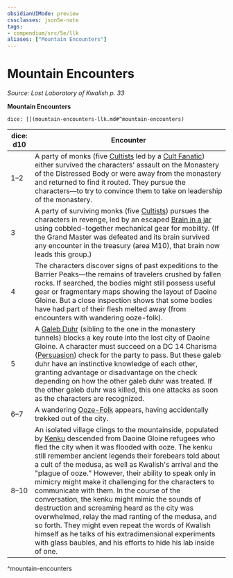 ```yaml
---
obsidianUIMode: preview
cssclasses: json5e-note
tags:
- compendium/src/5e/llk
aliases: ["Mountain Encounters"]
---
```

# Mountain Encounters
*Source: Lost Laboratory of Kwalish p. 33* 

**Mountain Encounters**

`dice: [](mountain-encounters-llk.md#^mountain-encounters)`

| dice: d10 | Encounter |
|-----------|-----------|
| 1–2 | A party of monks (five [Cultists](Mechanics/bestiary/humanoid/cultist.md) led by a [Cult Fanatic](Mechanics/bestiary/humanoid/cult-fanatic.md)) either survived the characters' assault on the Monastery of the Distressed Body or were away from the monastery and returned to find it routed. They pursue the characters—to try to convince them to take on leadership of the monastery. |
| 3 | A party of surviving monks (five [Cultists](Mechanics/bestiary/humanoid/cultist.md)) pursues the characters in revenge, led by an escaped [Brain in a jar](Mechanics/bestiary/undead/brain-in-a-jar-llk.md) using cobbled-together mechanical gear for mobility. (If the Grand Master was defeated and its brain survived any encounter in the treasury (area M10), that brain now leads this group.) |
| 4 | The characters discover signs of past expeditions to the Barrier Peaks—the remains of travelers crushed by fallen rocks. If searched, the bodies might still possess useful gear or fragmentary maps showing the layout of Daoine Gloine. But a close inspection shows that some bodies have had part of their flesh melted away (from encounters with wandering ooze-folk). |
| 5 | A [Galeb Duhr](Mechanics/bestiary/elemental/galeb-duhr.md) (sibling to the one in the monastery tunnels) blocks a key route into the lost city of Daoine Gloine. A character must succeed on a DC 14 Charisma ([Persuasion](Mechanics/Rules/skills.md#Persuasion)) check for the party to pass. But these galeb duhr have an instinctive knowledge of each other, granting advantage or disadvantage on the check depending on how the other galeb duhr was treated. If the other galeb duhr was killed, this one attacks as soon as the characters are recognized. |
| 6–7 | A wandering [Ooze-Folk](Mechanics/bestiary/ooze/ooze-folk-llk.md) appears, having accidentally trekked out of the city. |
| 8–10 | An isolated village clings to the mountainside, populated by [Kenku](Mechanics/bestiary/humanoid/kenku.md) descended from Daoine Gloine refugees who fled the city when it was flooded with ooze. The kenku still remember ancient legends their forebears told about a cult of the medusa, as well as Kwalish's arrival and the "plague of ooze." However, their ability to speak only in mimicry might make it challenging for the characters to communicate with them. In the course of the conversation, the kenku might mimic the sounds of destruction and screaming heard as the city was overwhelmed, relay the mad ranting of the medusa, and so forth. They might even repeat the words of Kwalish himself as he talks of his extradimensional experiments with glass baubles, and his efforts to hide his lab inside of one. |
^mountain-encounters